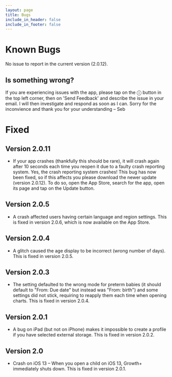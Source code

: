 ```yaml
---
layout: page
title: Bugs
include_in_header: false
include_in_footer: false
---
```


# Known Bugs

No issue to report in the current version (2.0.12).

## Is something wrong?

If you are experiencing issues with the app, please tap on the ⓘ button in the top left corner, then on 'Send Feedback' and describe the issue in your email. I will then investigate and respond as soon as I can. Sorry for the inconvience and thank you for your understanding – Seb

# Fixed

## Version 2.0.11

* If your app crashes (thankfully this should be rare), it will crash again after 10 seconds each time you reopen it due to a faulty crash reporting system. Yes, the crash reporting system crashes! This bug has now been fixed, so if this affects you please download the newer update (version 2.0.12). To do so, open the App Store, search for the app, open its page and tap on the Update button.

## Version 2.0.5

* A crash affected users having certain language and region settings. This is fixed in version 2.0.6, which is now available on the App Store.

## Version 2.0.4

* A glitch caused the age display to be incorrect (wrong number of days). This is fixed in version 2.0.5.

## Version 2.0.3

* The setting defaulted to the wrong mode for preterm babies (it should default to "From: Due date" but instead was "From: birth") and some settings did not stick, requiring to reapply them each time when opening charts. This is fixed in version 2.0.4.

## Version 2.0.1

* A bug on iPad (but not on iPhone) makes it impossible to create a profile if you have selected external storage. This is fixed in version 2.0.2.

## Version 2.0

* Crash on iOS 13 – When you open a child on iOS 13, Growth+ immediately shuts down. This is fixed in version 2.0.1.


